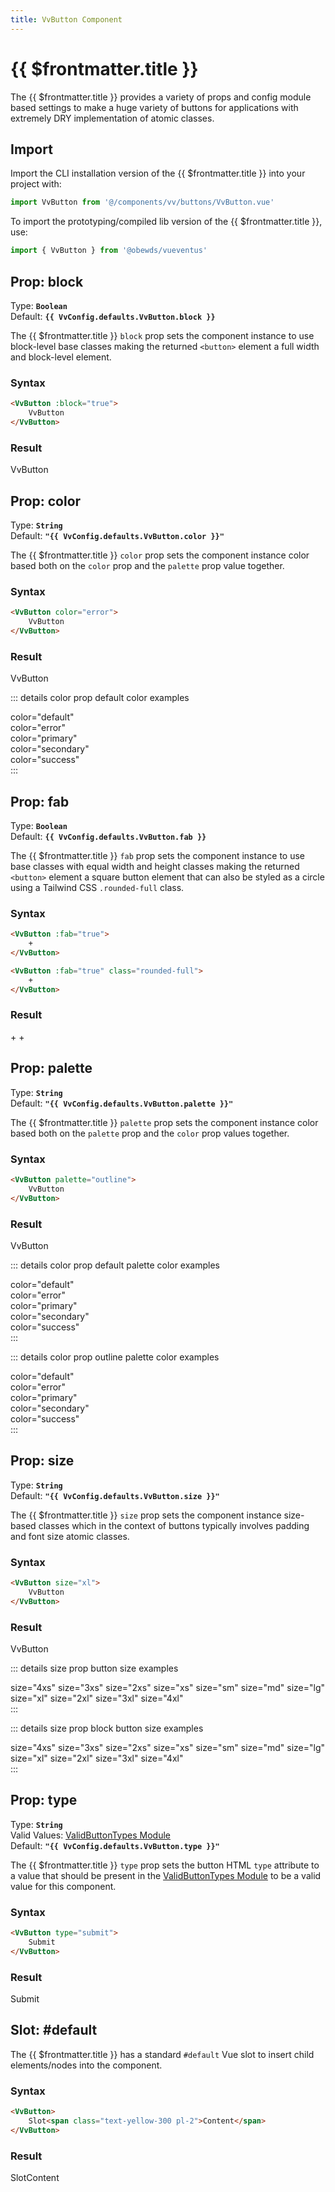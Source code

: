 ```yaml
---
title: VvButton Component
---
```


<script setup>
    import DocsPackageVersion from '../../../src/views/compos/DocsPackageVersion.vue'
    import { VvButton, VvConfig } from '../../../src/index'
</script>



# {{ $frontmatter.title }}

The {{ $frontmatter.title }} provides a variety of props and config module based settings to make a huge variety of buttons for applications with extremely DRY implementation of atomic classes.





## Import

Import the CLI installation version of the {{ $frontmatter.title }} into your project with:

```javascript
import VvButton from '@/components/vv/buttons/VvButton.vue'
```

To import the prototyping/compiled lib version of the {{ $frontmatter.title }}, use:

```javascript
import { VvButton } from '@obewds/vueventus'
```





## Prop: block

Type: **`Boolean`**  
Default: **`{{ VvConfig.defaults.VvButton.block }}`**

The {{ $frontmatter.title }} `block` prop sets the component instance to use block-level base classes making the returned `<button>` element a full width and block-level element.

### Syntax

```html
<VvButton :block="true">
    VvButton
</VvButton>
```

### Result

<div class="w-full pt-4">
    <VvButton :block="true">
        VvButton
    </VvButton>
</div>





## Prop: color

Type: **`String`**  
Default: **`"{{ VvConfig.defaults.VvButton.color }}"`**

The {{ $frontmatter.title }} `color` prop sets the component instance color based both on the `color` prop and the `palette` prop value together.

### Syntax

```html
<VvButton color="error">
    VvButton
</VvButton>
```

### Result

<div class="w-full pt-4">
    <VvButton color="error">
        VvButton
    </VvButton>
</div>

::: details color prop default color examples
<div class="pt-4">
    <VvButton color="default" class="p-2 mb-2">
        color="default"
    </VvButton>
    <br>
    <VvButton color="error" class="p-2 mb-2">
        color="error"
    </VvButton>
    <br>
    <VvButton color="primary" class="p-2 mb-2">
        color="primary"
    </VvButton>
    <br>
    <VvButton color="secondary" class="p-2 mb-2">
        color="secondary"
    </VvButton>
    <br>
    <VvButton color="success" class="p-2 mb-2">
        color="success"
    </VvButton>
</div>
:::





## Prop: fab

Type: **`Boolean`**  
Default: **`{{ VvConfig.defaults.VvButton.fab }}`**

The {{ $frontmatter.title }} `fab` prop sets the component instance to use base classes with equal width and height classes making the returned `<button>` element a square button element that can also be styled as a circle using a Tailwind CSS `.rounded-full` class.

### Syntax

```html
<VvButton :fab="true">
    +
</VvButton>

<VvButton :fab="true" class="rounded-full">
    +
</VvButton>
```

### Result

<div class="w-full pt-4">
    <VvButton :fab="true">
        +
    </VvButton>
    <VvButton :fab="true" class="rounded-full">
        +
    </VvButton>
</div>





## Prop: palette

Type: **`String`**  
Default: **`"{{ VvConfig.defaults.VvButton.palette }}"`**

The {{ $frontmatter.title }} `palette` prop sets the component instance color based both on the `palette` prop and the `color` prop values together.

### Syntax

```html
<VvButton palette="outline">
    VvButton
</VvButton>
```

### Result

<div class="w-full pt-4">
    <VvButton palette="outline" class="border-solid">
        VvButton
    </VvButton>
</div>

::: details color prop default palette color examples
<div class="pt-4">
    <VvButton color="default" class="p-2 mb-2">
        color="default"
    </VvButton>
    <br>
    <VvButton color="error" class="p-2 mb-2">
        color="error"
    </VvButton>
    <br>
    <VvButton color="primary" class="p-2 mb-2">
        color="primary"
    </VvButton>
    <br>
    <VvButton color="secondary" class="p-2 mb-2">
        color="secondary"
    </VvButton>
    <br>
    <VvButton color="success" class="p-2 mb-2">
        color="success"
    </VvButton>
</div>
:::

::: details color prop outline palette color examples
<div class="pt-4">
    <VvButton palette="outline" color="default" class="border-solid p-2 mb-2">
        color="default"
    </VvButton>
    <br>
    <VvButton palette="outline" color="error" class="border-solid p-2 mb-2">
        color="error"
    </VvButton>
    <br>
    <VvButton palette="outline" color="primary" class="border-solid p-2 mb-2">
        color="primary"
    </VvButton>
    <br>
    <VvButton palette="outline" color="secondary" class="border-solid p-2 mb-2">
        color="secondary"
    </VvButton>
    <br>
    <VvButton palette="outline" color="success" class="border-solid p-2 mb-2">
        color="success"
    </VvButton>
</div>
:::










## Prop: size

Type: **`String`**  
Default: **`"{{ VvConfig.defaults.VvButton.size }}"`**

The {{ $frontmatter.title }} `size` prop sets the component instance size-based classes which in the context of buttons typically involves padding and font size atomic classes.

### Syntax

```html
<VvButton size="xl">
    VvButton
</VvButton>
```

### Result

<div class="w-full pt-4">
    <VvButton size="xl">
        VvButton
    </VvButton>
</div>

::: details size prop button size examples
<div class="flex flex-wrap items-center gap-2 pt-4">
    <VvButton size="4xs">
        size="4xs"
    </VvButton>
    <VvButton size="3xs">
        size="3xs"
    </VvButton>
    <VvButton size="2xs">
        size="2xs"
    </VvButton>
    <VvButton size="xs">
        size="xs"
    </VvButton>
    <VvButton size="sm">
        size="sm"
    </VvButton>
    <VvButton size="md">
        size="md"
    </VvButton>
    <VvButton size="lg">
        size="lg"
    </VvButton>
    <VvButton size="xl">
        size="xl"
    </VvButton>
    <VvButton size="2xl">
        size="2xl"
    </VvButton>
    <VvButton size="3xl">
        size="3xl"
    </VvButton>
    <VvButton size="4xl">
        size="4xl"
    </VvButton>
</div>
:::

::: details size prop block button size examples
<div class="flex flex-wrap items-center gap-2 pt-4">
    <VvButton :block="true" size="4xs">
        size="4xs"
    </VvButton>
    <VvButton :block="true" size="3xs">
        size="3xs"
    </VvButton>
    <VvButton :block="true" size="2xs">
        size="2xs"
    </VvButton>
    <VvButton :block="true" size="xs">
        size="xs"
    </VvButton>
    <VvButton :block="true" size="sm">
        size="sm"
    </VvButton>
    <VvButton :block="true" size="md">
        size="md"
    </VvButton>
    <VvButton :block="true" size="lg">
        size="lg"
    </VvButton>
    <VvButton :block="true" size="xl">
        size="xl"
    </VvButton>
    <VvButton :block="true" size="2xl">
        size="2xl"
    </VvButton>
    <VvButton :block="true" size="3xl">
        size="3xl"
    </VvButton>
    <VvButton :block="true" size="4xl">
        size="4xl"
    </VvButton>
</div>
:::





## Prop: type

Type: **`String`**  
Valid Values: [ValidButtonTypes Module](/components/prop-validators#validbuttontypes)  
Default: **`"{{ VvConfig.defaults.VvButton.type }}"`**

The {{ $frontmatter.title }} `type` prop sets the button HTML `type` attribute to a value that should be present in the [ValidButtonTypes Module](/components/prop-validators#validbuttontypes) to be a valid value for this component.

### Syntax

```html
<VvButton type="submit">
    Submit
</VvButton>
```

### Result

<div class="w-full pt-4">
    <VvButton type="submit">
        Submit
    </VvButton>
</div>





## Slot: #default

The {{ $frontmatter.title }} has a standard `#default` Vue slot to insert child elements/nodes into the component.

### Syntax

```html
<VvButton>
    Slot<span class="text-yellow-300 pl-2">Content</span>
</VvButton>
```

### Result

<div class="w-full pt-4">
    <VvButton>
        Slot<span class="text-yellow-300 pl-2">Content</span>
    </VvButton>
</div>






<DocsPackageVersion/>


